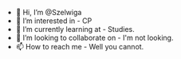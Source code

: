 - 👋 Hi, I’m @Szelwiga
- 👀 I’m interested in - CP
- 🌱 I’m currently learning at - Studies.
- 💞️ I’m looking to collaborate on - I'm not looking.
- 📫 How to reach me - Well you cannot.

<!---
Szelwiga/Szelwiga is a ✨ special ✨ repository because its `README.md` (this file) appears on your GitHub profile.
You can click the Preview link to take a look at your changes.
--->
